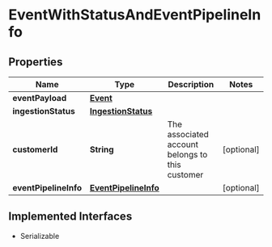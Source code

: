 

# EventWithStatusAndEventPipelineInfo


## Properties

| Name | Type | Description | Notes |
|------------ | ------------- | ------------- | -------------|
|**eventPayload** | [**Event**](Event.md) |  |  |
|**ingestionStatus** | [**IngestionStatus**](IngestionStatus.md) |  |  |
|**customerId** | **String** | The associated account belongs to this customer |  [optional] |
|**eventPipelineInfo** | [**EventPipelineInfo**](EventPipelineInfo.md) |  |  [optional] |


## Implemented Interfaces

* Serializable


